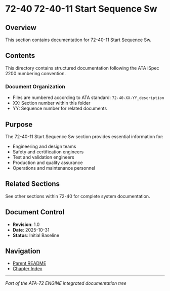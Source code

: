 # 72-40 72-40-11 Start Sequence Sw

## Overview
This section contains documentation for 72-40-11 Start Sequence Sw.

## Contents
This directory contains structured documentation following the ATA iSpec 2200 numbering convention.

### Document Organization
- Files are numbered according to ATA standard: `72-40-XX-YY_description`
- XX: Section number within this folder
- YY: Sequence number for related documents

## Purpose
The 72-40-11 Start Sequence Sw section provides essential information for:
- Engineering and design teams
- Safety and certification engineers
- Test and validation engineers
- Production and quality assurance
- Operations and maintenance personnel

## Related Sections
See other sections within 72-40 for complete system documentation.

## Document Control
- **Revision**: 1.0
- **Date**: 2025-10-31
- **Status**: Initial Baseline

## Navigation
- [Parent README](../README.md)
- [Chapter Index](../../INDEX.md)

---
*Part of the ATA-72 ENGINE integrated documentation tree*
